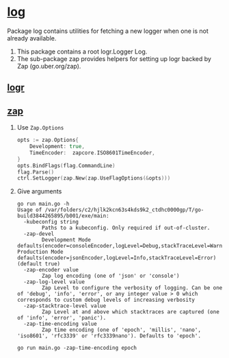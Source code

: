 # [log](https://pkg.go.dev/sigs.k8s.io/controller-runtime/pkg/log)

Package log contains utilities for fetching a new logger when one is not already available.

1. This package contains a root logr.Logger Log.
1. The sub-package zap provides helpers for setting up logr backed by Zap (go.uber.org/zap).

## [logr](https://pkg.go.dev/github.com/go-logr/logr)



## [zap](https://pkg.go.dev/go.uber.org/zap)

1. Use `Zap.Options`

    ```go
	opts := zap.Options{
		Development: true,
		TimeEncoder:  zapcore.ISO8601TimeEncoder,
	}
	opts.BindFlags(flag.CommandLine)
	flag.Parse()
	ctrl.SetLogger(zap.New(zap.UseFlagOptions(&opts)))
    ```

1. Give arguments

    ```
    go run main.go -h
    Usage of /var/folders/c2/hjlk2kcn63s4kds9k2_ctdhc0000gp/T/go-build3844265895/b001/exe/main:
      -kubeconfig string
            Paths to a kubeconfig. Only required if out-of-cluster.
      -zap-devel
            Development Mode defaults(encoder=consoleEncoder,logLevel=Debug,stackTraceLevel=Warn). Production Mode defaults(encoder=jsonEncoder,logLevel=Info,stackTraceLevel=Error) (default true)
      -zap-encoder value
            Zap log encoding (one of 'json' or 'console')
      -zap-log-level value
            Zap Level to configure the verbosity of logging. Can be one of 'debug', 'info', 'error', or any integer value > 0 which corresponds to custom debug levels of increasing verbosity
      -zap-stacktrace-level value
            Zap Level at and above which stacktraces are captured (one of 'info', 'error', 'panic').
      -zap-time-encoding value
            Zap time encoding (one of 'epoch', 'millis', 'nano', 'iso8601', 'rfc3339' or 'rfc3339nano'). Defaults to 'epoch'.
    ```

    ```
    go run main.go -zap-time-encoding epoch
    ```
